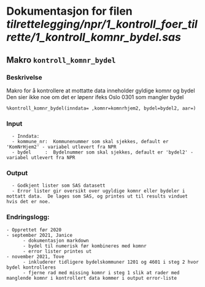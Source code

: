 
# Dokumentasjon for filen *tilrettelegging/npr/1_kontroll_foer_tilrette/1_kontroll_komnr_bydel.sas*


## Makro `kontroll_komnr_bydel`

### Beskrivelse

Makro for å kontrollere at mottatte data inneholder gyldige komnr og bydel
Den sier ikke noe om det er løpenr ifeks Oslo 0301 som mangler bydel

```
%kontroll_komnr_bydel(inndata= ,komnr=komnrhjem2, bydel=bydel2, aar=)
```

### Input 
      - Inndata: 
      - kommune_nr:  Kommunenummer som skal sjekkes, default er 'KomNrHjem2' - variabel utlevert fra NPR 
      - bydel     :  Bydelnummer som skal sjekkes, default er 'bydel2' - variabel utlevert fra NPR 

### Output 
      - Godkjent lister som SAS datasett
      - Error lister gir oversikt over ugyldige komnr eller bydeler i mottatt data.  De lages som SAS, og printes ut til results vinduet hvis det er noe.

### Endringslogg:
    - Opprettet før 2020
    - september 2021, Janice
          - dokumentasjon markdown
          - bydel til numerisk før kombineres med komnr
          - error lister printes ut
    - november 2021, Tove
          - inkluderer tidligere bydelskommuner 1201 og 4601 i steg 2 hvor bydel kontrolleres 
          - fjerne rad med missing komnr i steg 1 slik at rader med manglende komnr i kontrollert data kommer i output error-liste
